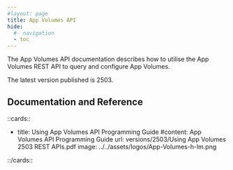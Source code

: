 ```yaml
---
#layout: page
title: App Volumes API
hide:
  #- navigation
  - toc
---
```


The App Volumes API documentation describes how to utilise the App Volumes REST API to query and configure App Volumes.

The latest version published is 2503.

## Documentation and Reference

::cards::

- title: Using App Volumes API Programming Guide
  #content: App Volumes API Programming Guide
  url: versions/2503/Using App Volumes 2503 REST APIs.pdf
  image: ../../assets/logos/App-Volumes-h-lm.png

::/cards::

<swagger-ui src="./versions/2503/swagger.json"/>
